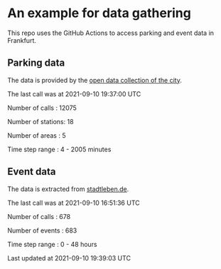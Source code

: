 # An example for data gathering

This repo uses the GitHub Actions to access parking and event data in Frankfurt.

## Parking data
The data is provided by the [open data collection of the city](https://www.offenedaten.frankfurt.de/).

The last call was at 2021-09-10 19:37:00 UTC

Number of calls   : 12075

Number of stations:    18

Number of areas   :     5

Time step range   :     4 -  2005 minutes


## Event data
The data is extracted from [stadtleben.de](https://stadtleben.de/frankfurt/).

The last call was at 2021-09-10 16:51:36 UTC

Number of calls   : 678

Number of events  : 683

Time step range   :   0 -  48 hours


Last updated at 2021-09-10 19:39:03 UTC
